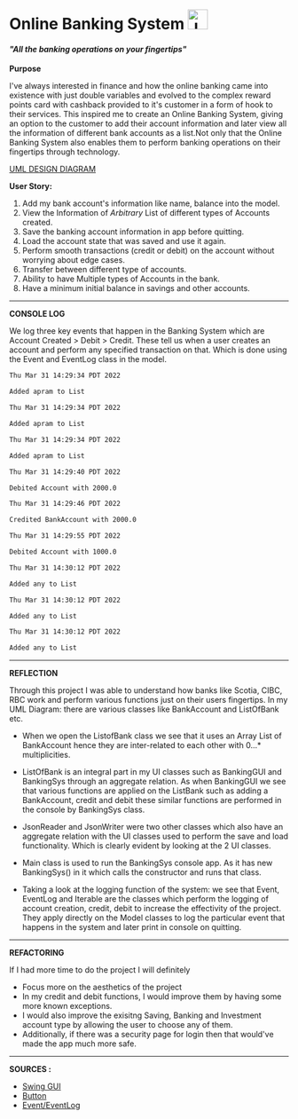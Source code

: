 # Online Banking System <a href="https://www.oracle.com/java/" target="_blank" rel="noreferrer"><img src="https://raw.githubusercontent.com/danielcranney/readme-generator/main/public/icons/skills/java-colored.svg" width="36" height="36" alt="Java" /></a>

#### *"All the banking operations on your fingertips"* 
**Purpose**

I've always interested in finance and how the online banking came into existence with just double variables and evolved 
to the complex reward points card with cashback provided to it's customer in a form of hook to their services.
This inspired me to create an Online Banking System, giving an option to the customer to add their account information
and later view all the information of different bank accounts as a list.Not only that the Online Banking System also 
enables them to perform banking operations on their fingertips through technology.

[UML DESIGN DIAGRAM ](https://github.com/apramm/OnlineBankingSystem/blob/main/UML_Design_Diagram.pdf) 

**User Story:**

1. Add my bank account's information like name, balance into the model.
2. View the Information of *Arbitrary* List of different types of Accounts created. 
3. Save the banking account information in app before quitting.
4. Load the account state that was saved and use it again.
5. Perform smooth transactions (credit or debit) on the account without worrying about edge cases.
6. Transfer between different type of accounts. 
7. Ability to have Multiple types of Accounts in the bank. 
8. Have a minimum initial balance in savings and other accounts.


*** ***

**CONSOLE LOG**

We log three key events that happen in the Banking System which are Account Created > Debit > Credit. These tell us
when a user creates an account and perform any specified transaction on that. Which is done using the Event and EventLog
class in the model.

```bash
Thu Mar 31 14:29:34 PDT 2022

Added apram to List

Thu Mar 31 14:29:34 PDT 2022

Added apram to List

Thu Mar 31 14:29:34 PDT 2022

Added apram to List

Thu Mar 31 14:29:40 PDT 2022

Debited Account with 2000.0

Thu Mar 31 14:29:46 PDT 2022

Credited BankAccount with 2000.0

Thu Mar 31 14:29:55 PDT 2022

Debited Account with 1000.0

Thu Mar 31 14:30:12 PDT 2022

Added any to List

Thu Mar 31 14:30:12 PDT 2022

Added any to List

Thu Mar 31 14:30:12 PDT 2022

Added any to List
```
***

**REFLECTION**


Through this project I was able to understand how banks like Scotia, CIBC, RBC work and perform various functions
just on their users fingertips. In my UML Diagram: there are various classes like BankAccount and ListOfBank etc.

- When we open the ListofBank class we see that it uses an Array List of BankAccount hence they are 
  inter-related to each other with 0...* multiplicities.

- ListOfBank is an integral part in my UI classes such as BankingGUI and BankingSys through an aggregate relation. As 
  when BankingGUI we see that various functions are applied on the ListBank such as adding a BankAccount, credit and 
  debit these similar functions are performed in the console by BankingSys class.

- JsonReader and JsonWriter were two other classes which also have an aggregate relation with the UI classes 
used to perform the save and load functionality. Which is clearly evident by looking at the 2 UI classes.

- Main class is used to run the BankingSys console app. As it has new BankingSys() in it which calls the constructor and 
runs that class.

- Taking a look at the logging function of the system: we see that Event, EventLog and Iterable are the classes which
  perform the logging of account creation, credit, debit to increase the effectivity of the project. They apply directly
  on the Model classes to log the particular event that happens in the system and later print in console on quitting.
***
**REFACTORING**

If I had more time to do the project I will definitely 
- Focus more on the aesthetics of the project
- In my credit and debit functions, I would improve them by having some more known exceptions.
- I would also improve the exisitng Saving, Banking and Investment account type by allowing the user to choose 
any of them.
- Additionally, if there was a security page for login then that would've made the app much more safe.

***

  **SOURCES :**

* <a href = "https://www.youtube.com/watch?v=KOI1WbkKUpQ">Swing GUI </a> 
* <a href = "https://docs.oracle.com/javase/tutorial/uiswing/components/button.html"> Button </a>
* <a href = "https://github.students.cs.ubc.ca/CPSC210/AlarmSystem.git "> Event/EventLog</a>
